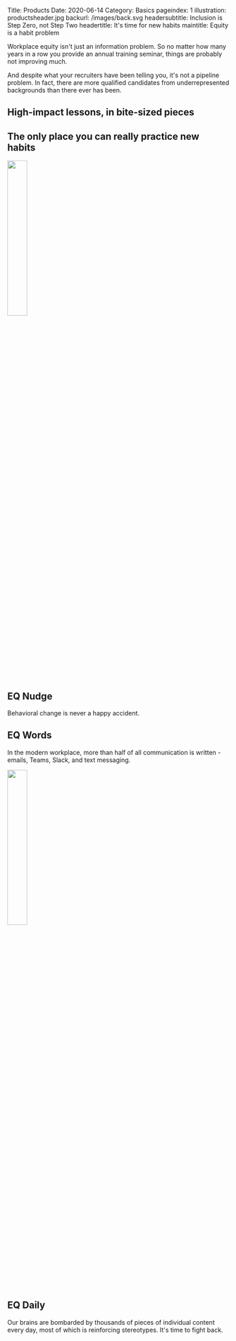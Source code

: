 Title: Products
Date: 2020-06-14
Category: Basics
pageindex: 1
illustration: productsheader.jpg
backurl: /images/back.svg
headersubtitle: Inclusion is Step Zero, not Step Two
headertitle: It's time for new habits
maintitle: Equity is a habit problem


Workplace equity isn't just an information problem. 
So no matter how many years in a row you provide an annual training seminar, things are probably not improving much.

And despite what your recruiters have been telling you, it's not a pipeline problem.
In fact, there are more qualified candidates from underrepresented backgrounds than there ever has been.

## High-impact lessons, in bite-sized pieces

## The only place you can really practice new habits


<a name="nudge"></a>
<img src="/images/nudge-screen1.png" style="width: 30%;" class="float-left">
## EQ Nudge

Behavioral change is never a happy accident.<br clear="all"/>


<a name="words"></a>
## EQ Words

In the modern workplace, more than half of all communication is written - emails, Teams, Slack, and text messaging.


<a name="daily"></a>
<img src="/images/billionaire.png" style="width: 30%;" class="float-right">
## EQ Daily
Our brains are bombarded by thousands of pieces of individual content every day, most of which is reinforcing stereotypes. It's time to fight back.<br clear="all"/>